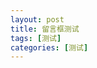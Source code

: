 ```yaml
---
layout: post
title: 留言框测试
tags: [测试]
categories: [测试]
---
```


<!--PC和WAP自适应版--> <div id="SOHUCS" ></div> <script type="text/javascript"> (function(){ var appid = 'cytO74dVM'; var conf = 'prod_1b26f0dfa887bafb6bfc9ae161a6141f'; var width = window.innerWidth || document.documentElement.clientWidth; if (width < 960) { window.document.write('<script id="changyan_mobile_js" charset="utf-8" type="text/javascript" src="https://changyan.sohu.com/upload/mobile/wap-js/changyan_mobile.js?client_id=' + appid + '&conf=' + conf + '"><\/script>'); } else { var loadJs=function(d,a){var c=document.getElementsByTagName("head")[0]||document.head||document.documentElement;var b=document.createElement("script");b.setAttribute("type","text/javascript");b.setAttribute("charset","UTF-8");b.setAttribute("src",d);if(typeof a==="function"){if(window.attachEvent){b.onreadystatechange=function(){var e=b.readyState;if(e==="loaded"||e==="complete"){b.onreadystatechange=null;a()}}}else{b.onload=a}}c.appendChild(b)};loadJs("https://changyan.sohu.com/upload/changyan.js",function(){window.changyan.api.config({appid:appid,conf:conf})}); } })(); </script>
